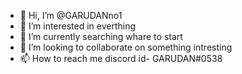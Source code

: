- 👋 Hi, I’m @GARUDANno1
- 👀 I’m interested in everthing
- 🌱 I’m currently searching whare to start 
- 💞️ I’m looking to collaborate on something intresting
- 📫 How to reach me discord id-  GARUDAN#0538

<!---
GARUDANno1/GARUDANno1 is a ✨ special ✨ repository because its `README.md` (this file) appears on your GitHub profile.
You can click the Preview link to take a look at your changes.
--->
